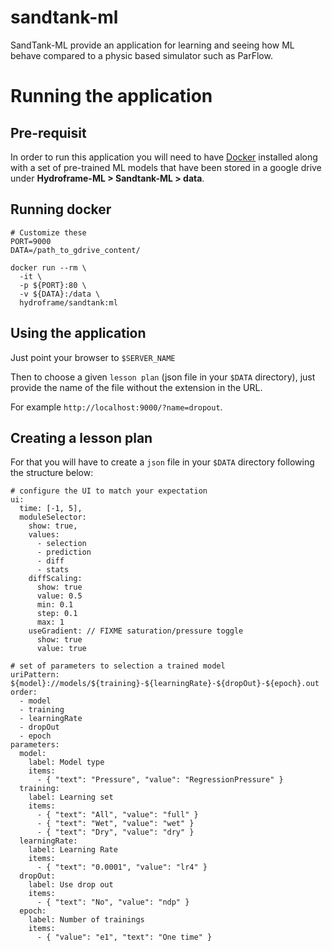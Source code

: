 # sandtank-ml

SandTank-ML provide an application for learning and seeing how ML behave compared to a physic based simulator such as ParFlow.

# Running the application

## Pre-requisit

In order to run this application you will need to have [Docker](https://docs.docker.com/get-docker/) installed along with a set of pre-trained ML models that have been stored in a google drive under __Hydroframe-ML > Sandtank-ML > data__.

## Running docker

```
# Customize these
PORT=9000
DATA=/path_to_gdrive_content/

docker run --rm \
  -it \
  -p ${PORT}:80 \
  -v ${DATA}:/data \
  hydroframe/sandtank:ml
```

## Using the application

Just point your browser to `$SERVER_NAME`

Then to choose a given `lesson plan` (json file in your `$DATA` directory), just provide the name of the file without the extension in the URL.

For example `http://localhost:9000/?name=dropout`.

## Creating a lesson plan

For that you will have to create a `json` file in your `$DATA` directory following the structure below:

```
# configure the UI to match your expectation
ui:
  time: [-1, 5],
  moduleSelector:
    show: true,
    values:
      - selection
      - prediction
      - diff
      - stats
    diffScaling:
      show: true
      value: 0.5
      min: 0.1
      step: 0.1
      max: 1
    useGradient: // FIXME saturation/pressure toggle
      show: true
      value: true

# set of parameters to selection a trained model
uriPattern: ${model}://models/${training}-${learningRate}-${dropOut}-${epoch}.out
order:
  - model
  - training
  - learningRate
  - dropOut
  - epoch
parameters:
  model:
    label: Model type
    items:
      - { "text": "Pressure", "value": "RegressionPressure" }
  training:
    label: Learning set
    items:
      - { "text": "All", "value": "full" }
      - { "text": "Wet", "value": "wet" }
      - { "text": "Dry", "value": "dry" }
  learningRate:
    label: Learning Rate
    items:
      - { "text": "0.0001", "value": "lr4" }
  dropOut:
    label: Use drop out
    items:
      - { "text": "No", "value": "ndp" }
  epoch:
    label: Number of trainings
    items:
      - { "value": "e1", "text": "One time" }
```
